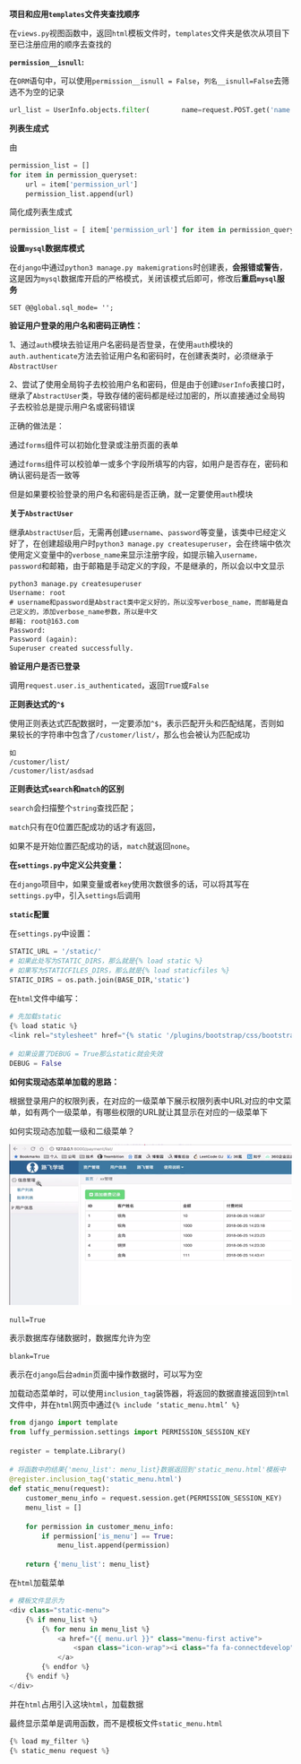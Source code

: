 **项目和应用`templates`文件夹查找顺序**

在`views.py`视图函数中，返回`html`模板文件时，`templates`文件夹是依次从项目下至已注册应用的顺序去查找的



**`permission__isnull`:**

在`ORM`语句中，可以使用`permission__isnull = False`，`列名__isnull=False`去筛选不为空的记录

```python
url_list = UserInfo.objects.filter(        name=request.POST.get('name'),roles__permissions__isnull=False).values_list('roles__permissions__url').distinct()
```



**列表生成式**

由

```python
permission_list = []
for item in permission_queryset:
	url = item['permission_url']
	permission_list.append(url)
```

简化成列表生成式

```python
permission_list = [ item['permission_url'] for item in permission_queryset]
```



**设置`mysql`数据库模式**

在`django`中通过`python3 manage.py makemigrations`时创建表，**会报错或警告**，这是因为`mysql`数据库开启的严格模式，关闭该模式后即可，修改后**重启`mysql`服务**	

```
SET @@global.sql_mode= '';
```



**验证用户登录的用户名和密码正确性：**

1、通过`auth`模块去验证用户名密码是否登录，在使用`auth`模块的`auth.authenticate`方法去验证用户名和密码时，在创建表类时，必须继承于`AbstractUser`

2、尝试了使用全局钩子去校验用户名和密码，但是由于创建`UserInfo`表接口时，继承了`AbstractUser`类，导致存储的密码都是经过加密的，所以直接通过全局钩子去校验总是提示用户名或密码错误

正确的做法是：

通过`forms`组件可以初始化登录或注册页面的表单

通过`forms`组件可以校验单一或多个字段所填写的内容，如用户是否存在，密码和确认密码是否一致等

但是如果要校验登录的用户名和密码是否正确，就一定要使用`auth`模块



**关于`AbstractUser`**

继承`AbstractUser`后，无需再创建`username`、`password`等变量，该类中已经定义好了，在创建超级用户时`python3 manage.py createsuperuser`，会在终端中依次使用定义变量中的`verbose_name`来显示注册字段，如提示输入`username，password`和邮箱，由于邮箱是手动定义的字段，不是继承的，所以会以中文显示

```shell
python3 manage.py createsuperuser
Username: root
# username和password是Abstract类中定义好的，所以没写verbose_name，而邮箱是自己定义的，添加verbose_name参数，所以是中文
邮箱: root@163.com
Password: 
Password (again): 
Superuser created successfully.
```



**验证用户是否已登录**

调用`request.user.is_authenticated`，返回`True`或`False`



**正则表达式的`^$`**

使用正则表达式匹配数据时，一定要添加`^$`，表示匹配开头和匹配结尾，否则如果较长的字符串中包含了`/customer/list/`，那么也会被认为匹配成功

```
如
/customer/list/
/customer/list/asdsad
```



**正则表达式`search`和`match`的区别**

 `search`会扫描整个`string`查找匹配；

`match`只有在0位置匹配成功的话才有返回，

如果不是开始位置匹配成功的话，`match`就返回`none`。



**在`settings.py`中定义公共变量：**

在`django`项目中，如果变量或者`key`使用次数很多的话，可以将其写在`settings.py`中，引入`settings`后调用



**`static`配置**

在`settings.py`中设置：

```python
STATIC_URL = '/static/'
# 如果此处写为STATIC_DIRS，那么就是{% load static %}
# 如果写为STATICFILES_DIRS，那么就是{% load staticfiles %}
STATIC_DIRS = os.path.join(BASE_DIR,'static')
```

在`html`文件中编写：

```python
# 先加载static
{% load static %}
<link rel="stylesheet" href="{% static '/plugins/bootstrap/css/bootstrap.css' %}">

# 如果设置了DEBUG = True那么static就会失效
DEBUG = False
```





**如何实现动态菜单加载的思路：**

根据登录用户的权限列表，在对应的一级菜单下展示权限列表中URL对应的中文菜单，如有两个一级菜单，有哪些权限的URL就让其显示在对应的一级菜单下

如何实现动态加载一级和二级菜单？

![image-20190307231535285](./images/动态菜单加载.png)



`null=True`

表示数据库存储数据时，数据库允许为空



`blank=True`

表示在`django`后台`admin`页面中操作数据时，可以写为空



加载动态菜单时，可以使用`inclusion_tag`装饰器，将返回的数据直接返回到`html`文件中，并在`html`网页中通过`{% include ‘static_menu.html’ %}`

```python
from django import template
from luffy_permission.settings import PERMISSION_SESSION_KEY

register = template.Library()

# 将函数中的结果{'menu_list': menu_list}数据返回到'static_menu.html'模板中
@register.inclusion_tag('static_menu.html')
def static_menu(request):
    customer_menu_info = request.session.get(PERMISSION_SESSION_KEY)
    menu_list = []

    for permission in customer_menu_info:
        if permission['is_menu'] == True:
            menu_list.append(permission)

    return {'menu_list': menu_list}
```

在`html`加载菜单

```python
# 模板文件显示为
<div class="static-menu">
    {% if menu_list %}
        {% for menu in menu_list %}
            <a href="{{ menu.url }}" class="menu-first active">
                <span class="icon-wrap"><i class="fa fa-connectdevelop"></i></span>{{ menu.title }}
            </a>
        {% endfor %}
    {% endif %}
</div>
```

并在`html`占用引入这块`html`，加载数据

最终显示菜单是调用函数，而不是模板文件`static_menu.html`

```python
{% load my_filter %}
{% static_menu request %}
```


